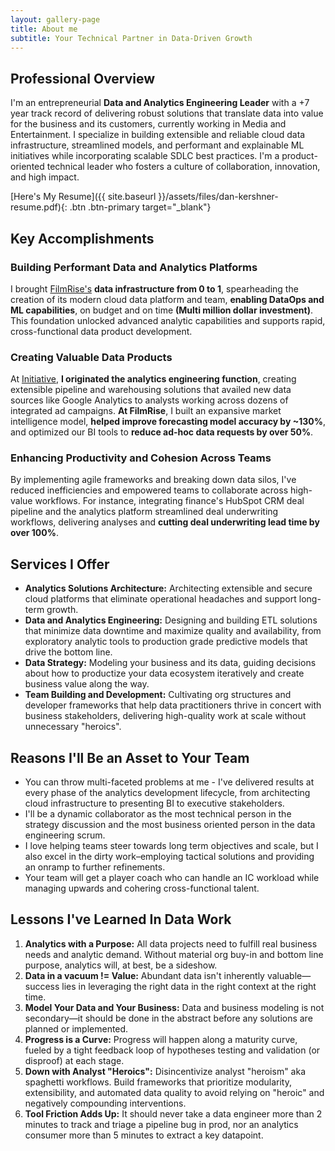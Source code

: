 ```yaml
---
layout: gallery-page
title: About me
subtitle: Your Technical Partner in Data-Driven Growth
---
```


## Professional Overview
I'm an entrepreneurial **Data and Analytics Engineering Leader** with a +7 year track record of delivering robust solutions that translate data into value for the business and its customers, currently working in Media and Entertainment. I specialize in building extensible and reliable cloud data infrastructure, streamlined models, and performant and explainable ML initiatives while incorporating scalable SDLC best practices. I'm a product-oriented technical leader who fosters a culture of collaboration, innovation, and high impact.

[Here's My Resume]({{ site.baseurl }}/assets/files/dan-kershner-resume.pdf){: .btn .btn-primary target="_blank"}
## Key Accomplishments

### Building Performant Data and Analytics Platforms
I brought [FilmRise's](https://filmrise.com/) **data infrastructure from 0 to 1**, spearheading the creation of its modern cloud data platform and team, **enabling DataOps and ML capabilities**, on budget and on time **(Multi million dollar investment)**. This foundation unlocked advanced analytic capabilities and supports rapid, cross-functional data product development.
### Creating Valuable Data Products
At [Initiative](https://initiative.com/), **I originated the analytics engineering function**, creating extensible pipeline and warehousing solutions that availed new data sources like Google Analytics to analysts working across dozens of integrated ad campaigns. **At FilmRise**, I built an expansive market intelligence model, **helped improve forecasting model accuracy by ~130%**, and optimized our BI tools to **reduce ad-hoc data requests by over 50%**.
### Enhancing Productivity and Cohesion Across Teams
By implementing agile frameworks and breaking down data silos, I've reduced inefficiencies and empowered teams to collaborate across high-value workflows. For instance, integrating finance's HubSpot CRM deal pipeline and the analytics platform streamlined deal underwriting workflows, delivering analyses and **cutting deal underwriting lead time by over 100%**.

## Services I Offer

- **Analytics Solutions Architecture:** Architecting extensible and secure cloud platforms that eliminate operational headaches and support long-term growth.
- **Data and Analytics Engineering:** Designing and building ETL solutions that minimize data downtime and maximize quality and availability, from exploratory analytic tools to production grade predictive models that drive the bottom line.
- **Data Strategy:** Modeling your business and its data, guiding decisions about how to productize your data ecosystem iteratively and create business value along the way.
- **Team Building and Development:** Cultivating org structures and developer frameworks that help data practitioners thrive in concert with business stakeholders, delivering high-quality work at scale without unnecessary "heroics".

## Reasons I'll Be an Asset to Your Team

- You can throw multi-faceted problems at me - I've delivered results at every phase of the analytics development lifecycle, from architecting cloud infrastructure to presenting BI to executive stakeholders.
- I'll be a dynamic collaborator as the most technical person in the strategy discussion and the most business oriented person in the data engineering scrum.
- I love helping teams steer towards long term objectives and scale, but I also excel in the dirty work–employing tactical solutions and providing an onramp to further refinements.
- Your team will get a player coach who can handle an IC workload while managing upwards and cohering cross-functional talent.

## Lessons I've Learned In Data Work

1. **Analytics with a Purpose:** All data projects need to fulfill real business needs and analytic demand. Without material org buy-in and bottom line purpose, analytics will, at best, be a sideshow.
2. **Data in a vacuum != Value:** Abundant data isn't inherently valuable—success lies in leveraging the right data in the right context at the right time.
3. **Model Your Data and Your Business:** Data and business modeling is not secondary—it should be done in the abstract before any solutions are planned or implemented.
4. **Progress is a Curve:** Progress will happen along a maturity curve, fueled by a tight feedback loop of hypotheses testing and validation (or disproof) at each stage.
5. **Down with Analyst "Heroics":** Disincentivize analyst "heroism" aka spaghetti workflows. Build frameworks that prioritize modularity, extensibility, and automated data quality to avoid relying on "heroic" and negatively compounding interventions.
6. **Tool Friction Adds Up:** It should never take a data engineer more than 2 minutes to track and triage a pipeline bug in prod, nor an analytics consumer more than 5 minutes to extract a key datapoint.